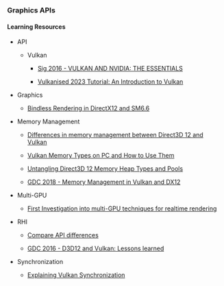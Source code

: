 ### Graphics APIs

#### Learning Resources

* API

    * Vulkan

		* [Sig 2016 - VULKAN AND NVIDIA: THE ESSENTIALS](https://on-demand.gputechconf.com/siggraph/2016/presentation/sig1625-tristan-lorach-vulkan-nvidia-essentials.pdf)
        
		* [Vulkanised 2023 Tutorial: An Introduction to Vulkan](https://www.youtube.com/watch?v=e14z9oOsPu0)

* Graphics

	* [Bindless Rendering in DirectX12 and SM6.6](https://rtarun9.github.io/blogs/bindless_rendering/)

* Memory Management
 
	* [Differences in memory management between Direct3D 12 and Vulkan](https://asawicki.info/articles/memory_management_vulkan_direct3d_12.php5)

	* [Vulkan Memory Types on PC and How to Use Them](https://asawicki.info/news_1740_vulkan_memory_types_on_pc_and_how_to_use_them)

	* [Untangling Direct3D 12 Memory Heap Types and Pools](https://asawicki.info/news_1755_untangling_direct3d_12_memory_heap_types_and_pools)

	* [GDC 2018 - Memory Management in Vulkan and DX12](https://ubm-twvideo01.s3.amazonaws.com/o1/vault/gdc2018/presentations/Sawicki_Adam_Memory%20management%20in%20Vulkan.pdf)

* Multi-GPU

	* [First Investigation into multi-GPU techniques for realtime rendering](https://andrewcjp.wordpress.com/2020/07/27/first-investigation-into-multi-gpu-techniques-for-realtime-rendering/)

* RHI

	* [Compare API differences](https://alain.xyz/blog/comparison-of-modern-graphics-apis)

	* [GDC 2016 - D3D12 and Vulkan: Lessons learned](https://gpuopen.com/wp-content/uploads/2016/03/d3d12_vulkan_lessons_learned.pdf)

* Synchronization

	* [Explaining Vulkan Synchronization](https://themaister.net/blog/2019/08/14/yet-another-blog-explaining-vulkan-synchronization/)